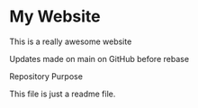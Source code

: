 # My Website

This is a really awesome website

Updates made on main on GitHub before rebase

 Repository Purpose

This file is just a readme file.

